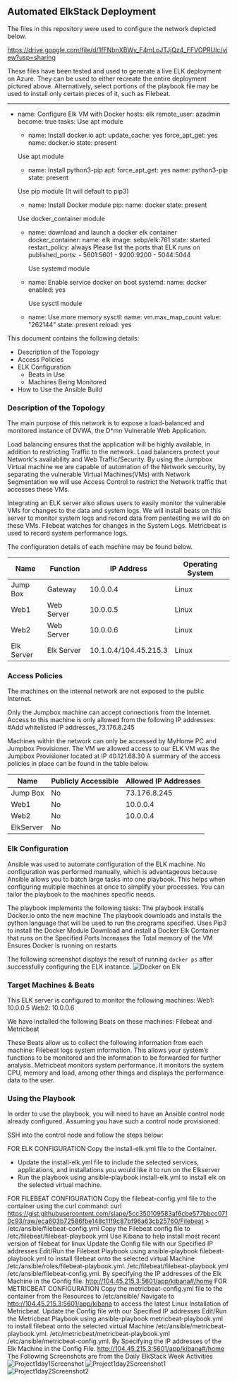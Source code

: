 ## Automated ElkStack Deployment

The files in this repository were used to configure the network depicted below.

https://drive.google.com/file/d/1fFNbnXBWv_F4mLoJTJjQz4_FFVOPRUlc/view?usp=sharing

These files have been tested and used to generate a live ELK deployment on Azure. They can be used to either recreate the entire deployment pictured above. Alternatively, select portions of the playbook file may be used to install only certain pieces of it, such as Filebeat.

  ---
- name: Configure Elk VM with Docker
  hosts: elk
  remote_user: azadmin
  become: true
  tasks:
     Use apt module
    - name: Install docker.io
      apt:
        update_cache: yes
        force_apt_get: yes
        name: docker.io
        state: present

     Use apt module
    - name: Install python3-pip
      apt:
        force_apt_get: yes
        name: python3-pip
        state: present

     Use pip module (It will default to pip3)
    - name: Install Docker module
      pip:
        name: docker
        state: present

     Use docker_container module
    - name: download and launch a docker elk container
      docker_container:
        name: elk
        image: sebp/elk:761
        state: started
        restart_policy: always
         Please list the ports that ELK runs on
        published_ports:
          -  5601:5601
          -  9200:9200
          -  5044:5044


       Use systemd module
    - name: Enable service docker on boot
      systemd:
        name: docker
        enabled: yes

       Use sysctl module
    - name: Use more memory
      sysctl:
        name: vm.max_map_count
        value: "262144"
        state: present
        reload: yes

This document contains the following details:
- Description of the Topology
- Access Policies
- ELK Configuration
  - Beats in Use
  - Machines Being Monitored
- How to Use the Ansible Build


### Description of the Topology

The main purpose of this network is to expose a load-balanced and monitored instance of DVWA, the D*mn Vulnerable Web Application.

Load balancing ensures that the application will be highly available, in addition to restricting Traffic to the network.
Load balancers protect your Network's availability and Web Traffic/Security. By using the Jumpbox Virtual machine we are capable of automation of the Network seccurity, by separating the vulnerable Virtual Machines(VMs) with Network Segmentation we will use Access Control to restrict the Network traffic that accesses these VMs.

Integrating an ELK server also allows users to easily monitor the vulnerable VMs for changes to the data and system logs. We will install beats on this server to monitor system logs and record data from pentesting we will do on these VMs.
Filebeat watches for changes in the System Logs.
Metricbeat is used to record system performance logs.

The configuration details of each machine may be found below.

| Name     | Function | IP Address | Operating System |
|----------|----------|------------|------------------|
| Jump Box | Gateway  | 10.0.0.4   | Linux            |
|   Web1   |     Web Server     |       10.0.0.5     |         Linux         |
| Web2    |     Web Server     |     10.0.0.6       |         Linux         |
| Elk Server     |   Elk Server       |      10.1.0.4/104.45.215.3      |         Linux         |

### Access Policies

The machines on the internal network are not exposed to the public Internet. 

Only the Jumpbox machine can accept connections from the Internet. Access to this machine is only allowed from the following IP addresses:
#Add whitelisted IP addresses_73.176.8.245

Machines within the network can only be accessed by MyHome PC and Jumpbox Provisioner.
The VM we allowed access to our ELK VM was the Jumpbox Provisioner located at IP 40.121.68.30
A summary of the access policies in place can be found in the table below.

| Name     | Publicly Accessible | Allowed IP Addresses |
|----------|---------------------|----------------------|
| Jump Box | No              | 73.176.8.245    |
|   Web1    |        No             |     10.0.0.4        |
|      Web2    |         No            |        10.0.0.4              |
|  ElkServer  |  No  ||  40.121.68.30  |



### Elk Configuration

Ansible was used to automate configuration of the ELK machine. No configuration was performed manually, which is advantageous because Ansible allows you to batch large tasks into one playbook. This helps when configuring multiple machines at once to simplify your processes. You can tailor the playbook to the machines specific needs.

The playbook implements the following tasks:
The playbook installs Docker.io onto the new machine
The playbook downloads and installs the python language that will be used to run the programs specified.
Uses Pip3 to install the Docker Module
Download and install a Docker Elk Container that runs on the Specified Ports
Increases the Total memory of the VM
Ensures Docker is running on restarts

The following screenshot displays the result of running `docker ps` after successfully configuring the ELK instance.
![Docker on Elk](https://user-images.githubusercontent.com/82415281/133950524-ba7cab1b-1ebc-4443-8486-9f7c2968455a.PNG)


### Target Machines & Beats
This ELK server is configured to monitor the following machines:
Web1: 10.0.0.5
Web2: 10.0.0.6

We have installed the following Beats on these machines:
Filebeat and Metricbeat

These Beats allow us to collect the following information from each machine:
Filebeat logs system information. This allows your system’s functions to be monitored and the information to be forwarded for further analysis. 
Metricbeat monitors system performance. It monitors the system CPU, memory and load, among other things and displays the performance data to the user.

### Using the Playbook
In order to use the playbook, you will need to have an Ansible control node already configured. Assuming you have such a control node provisioned: 

SSH into the control node and follow the steps below:

FOR ELK CONFIGURATION
Copy the install-elk.yml file to the Container.
- Update the install-elk.yml file to include the selected  services, applications, and installations you would like it to run on the Elkserver
- Run the playbook using ansible-playbook install-elk.yml to install elk on the selected virtual machine.

FOR FILEBEAT CONFIGURATION
Copy the filebeat-config.yml file to the container using the curl command: curl https://gist.githubusercontent.com/slape/5cc350109583af6cbe577bbcc0710c93/raw/eca603b72586fbe148c11f9c87bf96a63cb25760/Filebeat > /etc/ansible/filebeat-config.yml
Copy the Filebeat config file to /etc/filebeat/filebeat-playbook.yml
Use Kibana to help install most recent version of filebeat for linux
Update the Config file with our Specified IP addresses
Edit/Run the Filebeat Playbook using ansible-playbook filebeat-playbook.yml to install filebeat onto the selected virtual Machine
/etc/ansible/roles/filebeat-playbook.yml. /etc/filebeat/filebeat-playbook.yml
/etc/ansible/filebeat-config.yml. By specifying the IP addresses of the Elk Machine in the Config file.
http://104.45.215.3:5601/app/kibana#/home
FOR METRICBEAT CONFIGURATION
Copy the metricbeat-config.yml file to the container from the Resources to /etc/ansible/
Navigate to http://104.45.215.3:5601/app/kibana to access the latest Linux Installation of Metricbeat.
Update the Config file with our Specified IP addresses
Edit/Run the Metricbeat Playbook using ansible-playbook metricbeat-playbook.yml to install filebeat onto the selected virtual Machine
/etc/ansible/metricbeat-playbook.yml. /etc/metricbeat/metricbeat-playbook.yml
/etc/ansible/metricbeat-config.yml. By Specifying the IP addresses of the Elk Machine in the Config File.
http://104.45.215.3:5601/app/kibana#/home
The Following Screenshots are from the Daily ElkStack Week Activities
![Project1day1Screenshot](https://user-images.githubusercontent.com/82415281/133950571-66035191-2ce8-4d3e-bdf6-ed5ea77e05a0.PNG)
![Project1day2Screenshot1](https://user-images.githubusercontent.com/82415281/133950597-57723a8c-1816-4814-9f37-8549227aaa69.PNG)
![Project1day2Screenshot2](https://user-images.githubusercontent.com/82415281/133950602-8546c05d-85c0-4856-a6fa-a6ebb7d51f11.PNG)
